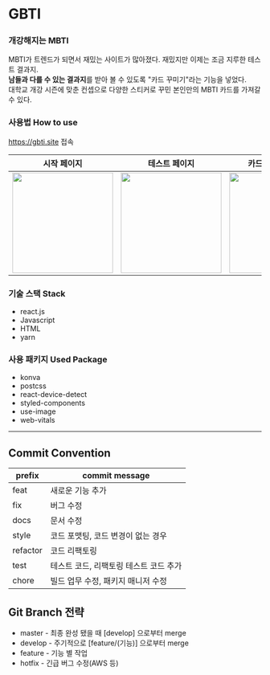# GBTI
### 개강해지는 MBTI
MBTI가 트렌드가 되면서 재밌는 사이트가 많아졌다. 재밌지만 이제는 조금 지루한 테스트 결과지.<br/>
**남들과 다를 수 있는 결과지**를 받아 볼 수 있도록 "카드 꾸미기"라는 기능을 넣었다.<br/>
대학교 개강 시즌에 맞춘 컨셉으로 다양한 스티커로 꾸민 본인만의 MBTI 카드를 가져갈 수 있다.<br/>

### 사용법 How to use
https://gbti.site 접속

| 시작 페이지 | 테스트 페이지 | 카드 꾸미기 페이지 | 결과지 페이지 |
|----------|------------|---------------|-----------|
|<img src="https://user-images.githubusercontent.com/37644146/157196344-6c274122-fb31-406f-9b9d-6d8c0ee5ff8c.png" width="200"/>|<img src="https://user-images.githubusercontent.com/37644146/157196252-2c093177-b828-4485-85e9-d1d99db3d692.jpeg" width="200"/>|<img src="https://user-images.githubusercontent.com/37644146/157197199-445c347e-582e-435c-8f51-bdfb2610394b.jpeg" width="200"/>|<img src="https://user-images.githubusercontent.com/37644146/157196757-3fbf2652-1a73-4475-a106-8a1acffc10bf.png" width="200"/>|

### 기술 스택 Stack
- react.js
- Javascript
- HTML
- yarn

### 사용 패키지 Used Package
- konva
- postcss
- react-device-detect
- styled-components
- use-image
- web-vitals


-----
## Commit Convention
|prefix|commit message|
|------|--------------|
|feat|새로운 기능 추가|
|fix|버그 수정|
|docs|문서 수정|
|style|코드 포맷팅, 코드 변경이 없는 경우|
|refactor|코드 리팩토링|
|test|테스트 코드, 리팩토링 테스트 코드 추가|
|chore|빌드 업무 수정, 패키지 매니저 수정|

## **Git Branch 전략**

- master - 최종 완성 됐을 때 [develop] 으로부터 merge
- develop - 주기적으로 [feature/(기능)] 으로부터 merge
- feature - 기능 별 작업
- hotfix - 긴급 버그 수정(AWS 등)
